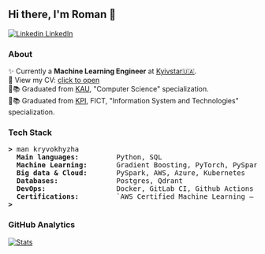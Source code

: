 ## Hi there, I'm Roman 👋

[![Linkedin](https://i.sstatic.net/gVE0j.png) LinkedIn](https://www.linkedin.com/in/kryvokhyzha/)

### About

✨ Currently a <b>Machine Learning Engineer</b> at [Kyivstar🇺🇦](https://kyivstar.ua/business/products/big-data).<br>
📄 View my CV: [click to open](https://drive.google.com/file/d/1oaANsL_WRfVJH87hnjkp_to9xPrnQzgB/view?usp=drive_link)<br>
:checkered_flag::books: Graduated from [KAU](https://kau.org.ua/en/), "Computer Science" specialization.<br>
:checkered_flag::books: Graduated from [KPI](https://kpi.ua/en/), FICT, "Information System and Technologies" specialization.<br>


### Tech Stack

<pre><b>></b> man kryvokhyzha
  <b>Main languages:        </b> Python, SQL
  <b>Machine Learning:      </b> Gradient Boosting, PyTorch, PySpark ML
  <b>Big data & Cloud:      </b> PySpark, AWS, Azure, Kubernetes
  <b>Databases:             </b> Postgres, Qdrant
  <b>DevOps:                </b> Docker, GitLab CI, Github Actions
  <b>Certifications:        </b> `AWS Certified Machine Learning – Specialty`, `Microsoft Certified: Azure Data Scientist Associate`
<b>></b>
</pre>

### GitHub Analytics

[![Stats](https://github-readme-stats.vercel.app/api/?username=kryvokhyzha&show_icons=true&theme=react&include_all_commits=true&count_private=true&hide_border=true)](https://github.com/anuraghazra/github-readme-stats)
